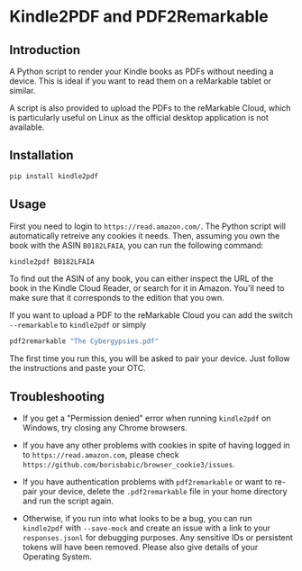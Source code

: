 # Kindle2PDF and PDF2Remarkable

## Introduction

A Python script to render your Kindle books as PDFs without needing a device. This is ideal if you want to read them on a reMarkable tablet or similar.

A script is also provided to upload the PDFs to the reMarkable Cloud, which is particularly useful on Linux as the official desktop application is not available.

## Installation

```bash
pip install kindle2pdf
```

## Usage

First you need to login to `https://read.amazon.com/`. The Python script will automatically retreive any cookies it needs. Then, assuming you own the book with the ASIN `B0182LFAIA`, you can run the following command:

```bash
kindle2pdf B0182LFAIA
```

To find out the ASIN of any book, you can either inspect the URL of the book in the Kindle Cloud Reader, or search for it in Amazon. You'll need to make sure that it corresponds to the edition that you own.

If you want to upload a PDF to the reMarkable Cloud you can add the switch `--remarkable` to `kindle2pdf` or simply

```bash
pdf2remarkable "The Cybergypsies.pdf"
```

The first time you run this, you will be asked to pair your device. Just follow the instructions and paste your OTC.

## Troubleshooting

* If you get a "Permission denied" error when running `kindle2pdf` on Windows, try closing any Chrome browsers.

* If you have any other problems with cookies in spite of having logged in to `https://read.amazon.com`, please check `https://github.com/borisbabic/browser_cookie3/issues`.

* If you have authentication problems with `pdf2remarkable` or want to re-pair your device, delete the `.pdf2remarkable` file in your home directory and run the script again.

* Otherwise, if you run into what looks to be a bug, you can run `kindle2pdf` with `--save-mock` and create an issue with a link to your `responses.jsonl` for debugging purposes. Any sensitive IDs or persistent tokens will have been removed. Please also give details of your Operating System.
